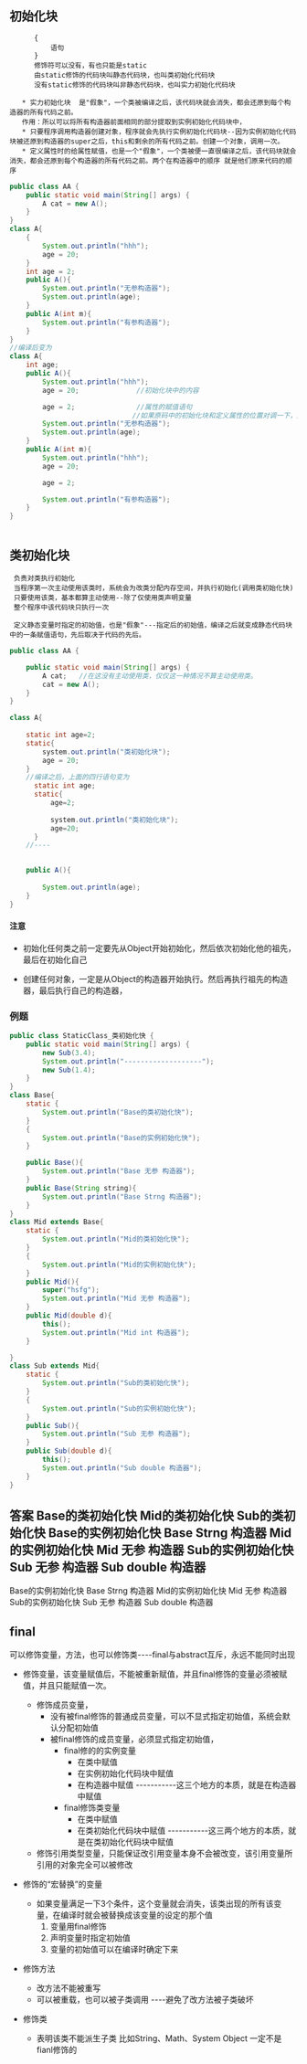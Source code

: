 ## 初始化块
```
      {
          语句
      }
      修饰符可以没有，有也只能是static
      由static修饰的代码块叫静态代码块，也叫类初始化代码块
      没有static修饰的代码块叫非静态代码块，也叫实力初始化代码块

   * 实力初始化块  是"假象"，一个类被编译之后，该代码块就会消失，都会还原到每个构造器的所有代码之前。
   作用：所以可以将所有构造器前面相同的部分提取到实例初始化代码块中，
   * 只要程序调用构造器创建对象，程序就会先执行实例初始化代码块--因为实例初始化代码块被还原到构造器的super之后，this和剩余的所有代码之前。创建一个对象，调用一次。
   * 定义属性时的给属性赋值，也是一个"假象"，一个类被便一直很编译之后，该代码块就会消失，都会还原到每个构造器的所有代码之前。两个在构造器中的顺序 就是他们原来代码的顺序	
```
```java
public class AA {
	public static void main(String[] args) {		
		A cat = new A();
	}
}
class A{
	{
		System.out.println("hhh");
		age = 20;
	}
	int age = 2;
	public A(){
        System.out.println("无参构造器");
		System.out.println(age);
	}
    public A(int m){
        System.out.println("有参构造器");
    }
}
//编译后变为
class A{
    int age;
    public A(){
        System.out.println("hhh");
		age = 20;              //初始化块中的内容

        age = 2;               //属性的赋值语句      
                              //如果原码中的初始化块和定义属性的位置对调一下，那么编译之后，在构造器中的位置也应该对调。
        System.out.println("无参构造器");
		System.out.println(age);
	}
    public A(int m){
        System.out.println("hhh");
		age = 20;

        age = 2;

        System.out.println("有参构造器");
    }
}



```


## 类初始化块
```
 负责对类执行初始化
 当程序第一次主动使用该类时，系统会为改类分配内存空间，并执行初始化(调用类初始化快)
 只要使用该类，基本都算主动使用--除了仅使用类声明变量
 整个程序中该代码块只执行一次

 定义静态变量时指定的初始值，也是"假象"---指定后的初始值，编译之后就变成静态代码块中的一条赋值语句，先后取决于代码的先后。
 ```
```java
public class AA {

	public static void main(String[] args) {
        A cat;   //在这没有主动使用类，仅仅这一种情况不算主动使用类。
		cat = new A();
	}
}

class A{
	
	static int age=2;
	static{
        system.out.println("类初始化块");
		age = 20;
	}
    //编译之后，上面的四行语句变为
      static int age;
      static{
          age=2;
          
          system.out.println("类初始化块");
          age=20;
      }
    //----

	
	public A(){
		
		System.out.println(age);
	}
}
```
#### 注意

* 初始化任何类之前一定要先从Object开始初始化，然后依次初始化他的祖先，最后在初始化自己

* 创建任何对象，一定是从Object的构造器开始执行。然后再执行祖先的构造器，最后执行自己的构造器，

### 例题

```java
public class StaticClass_类初始化快 {
	public static void main(String[] args) {
		new Sub(3.4);
		System.out.println("-------------------");
		new Sub(1.4);
	}
}
class Base{
	static {
		System.out.println("Base的类初始化快");
	}
	{
		System.out.println("Base的实例初始化快");
	}

	public Base(){
		System.out.println("Base 无参 构造器");
	}
	public Base(String string){
		System.out.println("Base Strng 构造器");
	}
}
class Mid extends Base{
	static {
		System.out.println("Mid的类初始化快");
	}
	{
		System.out.println("Mid的实例初始化快");
	}
	public Mid(){
		super("hsfg");
		System.out.println("Mid 无参 构造器");
	}
	public Mid(double d){
		this();
		System.out.println("Mid int 构造器");
	}

}
class Sub extends Mid{
	static {
		System.out.println("Sub的类初始化快");
	}
	{
		System.out.println("Sub的实例初始化快");
	}
	public Sub(){
		System.out.println("Sub 无参 构造器");
	}
	public Sub(double d){
		this();
		System.out.println("Sub double 构造器");
	}
}

```

答案
   Base的类初始化快
   Mid的类初始化快
   Sub的类初始化快
   Base的实例初始化快
   Base Strng 构造器
   Mid的实例初始化快
   Mid 无参 构造器
   Sub的实例初始化快
   Sub 无参 构造器
   Sub double 构造器
   -------------------
   Base的实例初始化快
   Base Strng 构造器
   Mid的实例初始化快
   Mid 无参 构造器
   Sub的实例初始化快
   Sub 无参 构造器
   Sub double 构造器

## final
可以修饰变量，方法，也可以修饰类----final与abstract互斥，永远不能同时出现
* 修饰变量，该变量赋值后，不能被重新赋值，并且final修饰的变量必须被赋值，并且只能赋值一次。
   * 修饰成员变量，
      * 没有被final修饰的普通成员变量，可以不显式指定初始值，系统会默认分配初始值
      * 被final修饰的成员变量，必须显式指定初始值，
         * final修的的实例变量
            - 在类中赋值
            - 在实例初始化代码块中赋值
            - 在构造器中赋值     -----------这三个地方的本质，就是在构造器中赋值
         * final修饰类变量
            - 在类中赋值
            - 在类初始化代码块中赋值   -----------这三两个地方的本质，就是在类初始化代码块中赋值
    * 修饰引用类型变量，只能保证改引用变量本身不会被改变，该引用变量所引用的对象完全可以被修改

* 修饰的“宏替换”的变量
   * 如果变量满足一下3个条件，这个变量就会消失，该类出现的所有该变量，在编译时就会被替换成该变量的设定的那个值
      1. 变量用final修饰
      2. 声明变量时指定初始值
      3. 变量的初始值可以在编译时确定下来
    

* 修饰方法
   * 改方法不能被重写
   * 可以被重载，也可以被子类调用 ----避免了改方法被子类破坏


* 修饰类
   * 表明该类不能派生子类
      比如String、Math、System
      Object 一定不是fianl修饰的



